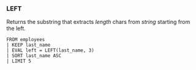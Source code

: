 <!--
This is generated by ESQL’s AbstractFunctionTestCase. Do no edit it. See ../README.md for how to regenerate it.
-->

### LEFT
Returns the substring that extracts *length* chars from *string* starting from the left.

```esql
FROM employees
| KEEP last_name
| EVAL left = LEFT(last_name, 3)
| SORT last_name ASC
| LIMIT 5
```
